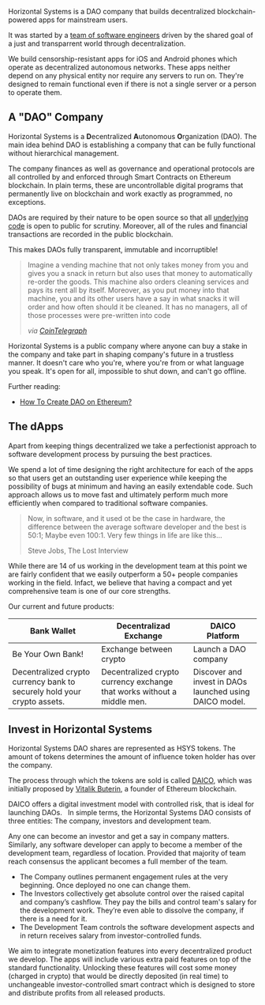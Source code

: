 
Horizontal Systems is a DAO company that builds decentralized blockchain-powered apps for mainstream users.

It was started by a [team of software engineers](https://github.com/orgs/horizontalsystems/people) driven by the shared goal of a just and transparrent world through decentralization.

We build censorship-resistant apps for iOS and Android phones which operate as decentralized autonomous networks. These apps neither depend on any physical entity nor require any servers to run on. They're designed to remain functional even if there is not a single server or a person to operate them.

## A "DAO" Company 

Horizontal Systems is a **D**ecentralized **A**utonomous **O**rganization (DAO). The main idea behind DAO is establishing a company that can be fully functional without hierarchical management.

The company finances as well as governance and operational protocols are all controlled by and enforced through Smart Contracts on Ethereum blockchain. In plain terms, these are uncontrollable digital programs that permanently live on blockchain and work exactly as programmed, no exceptions.

DAOs are required by their nature to be open source so that all [underlying code](https://github.com/orgs/horizontalsystems/) is open to public for scrutiny. Moreover, all of the rules and financial transactions are recorded in the public blockchain. 

This makes DAOs fully transparent, immutable and incorruptible!

> Imagine a vending machine that not only takes money from you and gives you a snack in return but also uses that money to automatically re-order the goods. This machine also orders cleaning services and pays its rent all by itself. Moreover, as you put money into that machine, you and its other users have a say in what snacks it will order and how often should it be cleaned. It has no managers, all of those processes were pre-written into code 
>
> _via [CoinTelegraph](https://cointelegraph.com/ethereum-for-beginners/what-is-dao#how-daos-work)_

Horizontal Systems is a public company where anyone can buy a stake in the company and take part in shaping company's future in a trustless manner. It doesn't care who you're, where you're from or what language you speak. It's open for all, impossible to shut down, and can't go offline. 


Further reading:

- [How To Create DAO on Ethereum?](https://www.ethereum.org/dao)


## The dApps

Apart from keeping things decentralized we take a perfectionist approach to software development process by pursuing the best practices. 

We spend a lot of time designing the right architecture for each of the apps so that users get an outstanding user experience while keeping the possibility of bugs at minimum and having an easily extendable code. Such approach allows us to move fast and ultimately perform much more efficiently when compared to traditional software companies.

> Now, in software, and it used ot be the case in hardware, the difference between the average software developer and the best is 50:1; Maybe even 100:1. Very few things in life are like this...
>
> Steve Jobs, The Lost Interview

While there are 14 of us working in the development team at this point we are fairly confident that we easily outperform a 50+ people companies working in the field. Infact, we believe that having a compact and yet comprehensive team is one of our core strengths.

Our current and future products:

Bank Wallet | Decentralizad Exchange | DAICO Platform
------------ | ------------- | -------------
Be Your Own Bank! | Exchange between crypto | Launch a DAO company
Decentralized crypto currency bank to securely hold your crypto assets. | Decentralized crypto currency exchange that works without a middle men. | Discover and invest in DAOs launched using DAICO model.


## Invest in Horizontal Systems

Horizontal Systems DAO shares are represented as HSYS tokens. The amount of tokens determines the amount of influence token holder has over the company.

The process through which the tokens are sold is called [DAICO](https://cointelegraph.com/explained/what-is-a-daico-explained), which was initially proposed by [Vitalik Buterin](https://en.wikipedia.org/wiki/Vitalik_Buterin), a founder of Ethereum blockchain. 

DAICO offers a digital investment model with controlled risk, that is ideal for launching DAOs.   In simple terms, the Horizontal Systems DAO consists of three entities: The company, investors and development team.   

Any one can become an investor and get a say in company matters. Similarly, any software developer can apply to become a member of the development team, regardless of location. Provided that majority of team reach consensus the applicant becomes a full member of the team.  

- The Company outlines permanent engagement rules at the very beginning. Once deployed no one can change them.
- The Investors collectively get absolute control over the raised capital and company’s cashflow. They pay the bills and control team's salary for the development work. They’re even able to dissolve the company, if there is a need for it.  
- The Development Team controls the software development aspects and in return receives salary from investor-controlled funds.

We aim to integrate monetization features into every decentralized product we develop. The apps will include various extra paid features on top of the standard functionality. Unlocking these features will cost some money (charged in crypto) that would be directly deposited (in real time) to unchangeable investor-controlled smart contract which is designed to store and distribute profits from all released products. 

